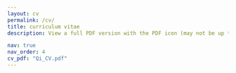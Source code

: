 ```yaml
---
layout: cv
permalink: /cv/
title: curriculum vitae
description: View a full PDF version with the PDF icon (may not be up to date).

nav: true
nav_order: 4
cv_pdf: "Qi_CV.pdf"
---
```

